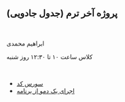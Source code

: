 <h2>پروژه آخر ترم (جدول جادویی)</h2>
<br>
<p>ابراهیم محمدی</p>
<p>کلاس ساعت ۱۰ تا ۱۲:۳۰ روز شنبه</p>
<br>
<ul>
    <li><a href="https://github.com/N0t-Eb1/magic-table/blob/main/magic-table.cs">سورس کد</a></li>
    <li><a href="https://dotnetfiddle.net/pSZY85">اجرای یک دمو از برنامه</a></li>
</ul>
